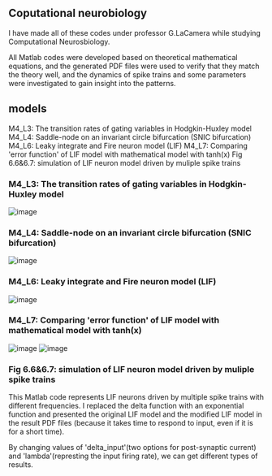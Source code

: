 ## Coputational neurobiology
I have made all of these codes under professor G.LaCamera while studying Computational Neurosbiology.

All Matlab codes were developed based on theoretical mathematical equations, and the generated PDF files were used to verify that they match the theory well, and the dynamics of spike trains and some parameters were investigated to gain insight into the patterns.

## models
M4_L3: The transition rates of gating variables in Hodgkin-Huxley model
M4_L4: Saddle-node on an invariant circle bifurcation (SNIC bifurcation)
M4_L6: Leaky integrate and Fire neuron model (LIF)
M4_L7: Comparing 'error function' of LIF model with mathematical model with tanh(x) 
Fig 6.6&6.7: simulation of LIF neuron model driven by muliple spike trains



### M4_L3: The transition rates of gating variables in Hodgkin-Huxley model
![image](https://github.com/user-attachments/assets/8888dff6-9329-4376-8dda-a4fc1a533a49)

### M4_L4: Saddle-node on an invariant circle bifurcation (SNIC bifurcation)

![image](https://github.com/user-attachments/assets/0bf2280c-4762-4066-a655-c50b429181ba)

### M4_L6: Leaky integrate and Fire neuron model (LIF)
![image](https://github.com/user-attachments/assets/d32053f1-018b-4d11-8bc4-180e42840fea)

### M4_L7: Comparing 'error function' of LIF model with mathematical model with tanh(x) 
![image](https://github.com/user-attachments/assets/47699fc0-c627-42d5-8ed6-1f4f7e9f2519)
![image](https://github.com/user-attachments/assets/55498519-0086-446a-9eff-3dd85b517c0a)

### Fig 6.6&6.7: simulation of LIF neuron model driven by muliple spike trains
This Matlab code represents LIF neurons driven by multiple spike trains with different frequencies. I replaced the delta function with an exponential function and presented the original LIF model and the modified LIF model in the result PDF files (because it takes time to respond to input, even if it is for a short time).

By changing values of 'delta_input'(two options for post-synaptic current) and 'lambda'(represting the input firing rate), we can get different types of results.





